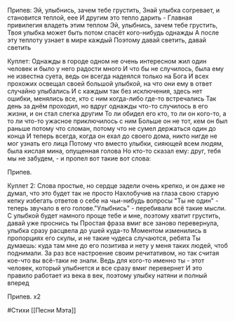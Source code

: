 Припев:
Эй, улыбнись, зачем тебе грустить, 
Знай улыбка согревает, и становится теплой, еее
И другим это тепло дарить -
Главная привилегия владеть этим теплом
Эй, улыбнись, зачем тебе грустить, 
Твоя улыбка может быть потом спасёт кого-нибудь однажды 
А после эту теплоту узнает в мире каждый
Поэтому давай светить, давай светить

Куплет:
Однажды в городе одном не очень интересном жил один человек и было у него радости много
И что бы не случилось, была ему не известна суета, ведь он всегда надеялся только на Бога
И всех прохожих освещал своей большой улыбкой, на что они ему в ответ случайно улыбались
И с каждым так без исключения, здесь нет ошибки, менялись все, кто с ним когда-либо где-то встречались 
Так день за днём проходил, но вдруг однажды что-то случилось в его жизни, и он стал слегка другим
То ли обидел его кто, то ли он кого-то, а то ли что-то ужасное приключилось с ним
Больше он не тот, кем он был раньше потому что сломан, потому что не сумел держаться один до конца
И теперь всегда, когда он ехал до своего дома, никто нигде не мог узнать его лица
Потому что вместо улыбки, сияющей всем людям, была кислая мина, опущенная голова
Но кто-то сказал ему: друг, тебя мы не забудем, - и пропел вот такие вот слова:

Припев.

Куплет 2:
Слова простые, но сердце задели очень крепко, и он даже не думал, что это будет так не просто
Нахлобучив на глаза свою старую кепку избегать ответов о себе на чьи-нибудь вопросы
"Ты не один" - теперь звучало в его голове."Улыбнись" - перебивали всё такие мысли.
С улыбкой будет намного проще тебе и мне, поэтому хватит грустить, давай уже проснись ты
Простая фраза вмиг все заново перевернула, улыбка сразу расцвела до ушей куда-то
Моментом изменились в пропорциях его скулы, и не такие чудеса случаются, ребята
Ты думаешь: куда там мне до его позитива и нету у меня таких людей, чтоб поднимали.
За раз все настроение своим речитативом, но так считая кое-что вы всё-таки не знали.
Ведь для кого-то именно ты - этот человек, который улыбнется и все сразу вмиг перевернет
И это правило работает из века в век, поэтому улыбку натяни и полный вперед

Припев. х2

#Стихи
[[Песни Мэта]]

